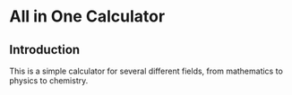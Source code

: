 # All in One Calculator

## Introduction

This is a simple calculator for several different fields, from mathematics to physics to chemistry. 

